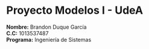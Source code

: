 # Proyecto Modelos I - UdeA

**Nombre:** Brandon Duque García 
<br>
**C.C:** 1013537487
<br>
**Programa:** Ingeniería de Sistemas 
